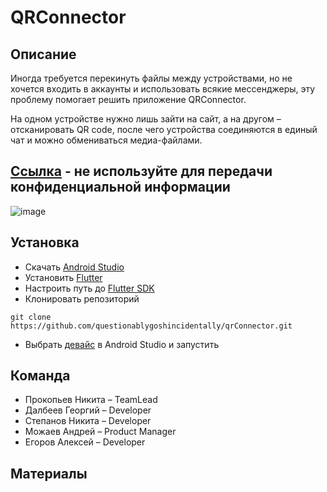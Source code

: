 # QRConnector
## Описание
Иногда требуется перекинуть файлы между устройствами, но не хочется входить в аккаунты и использовать всякие мессенджеры, эту проблему помогает решить приложение QRConnector.

На одном устройстве нужно лишь зайти на сайт, а на другом – отсканировать QR code, после чего устройства соединяются в единый чат и можно обмениваться медиа-файлами.

## [Ссылка](https://qrconnector-1d4d0.web.app/) - не используйте для передачи конфиденциальной информации
![image](https://github.com/questionablygoshincidentally/qrConnector/assets/54811112/b81bae05-3e26-4a68-91a2-31e162166f06)

## Установка
- Скачать [Android Studio](https://developer.android.com/studio)
- Установить [Flutter](https://hrk-flutter-website.web.app/docs/get-started/install)
- Настроить путь до [Flutter SDK](https://codelab.pro/ustanovka-i-nastrojka-flutter-v-android-studio/)
- Клонировать репозиторий
```
git clone https://github.com/questionablygoshincidentally/qrConnector.git
```
- Выбрать [девайс](https://scienceoxygen.com/how-do-i-select-a-device-in-android-studio/) в Android Studio и запустить

## Команда
- Прокопьев Никита – TeamLead
- Далбеев Георгий – Developer
- Степанов Никита – Developer
- Можаев Андрей – Product Manager
- Егоров Алексей – Developer

## Материалы
